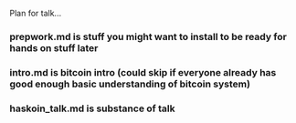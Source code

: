 Plan for talk...

### prepwork.md is stuff you might want to install to be ready for hands on stuff later

### intro.md is bitcoin intro (could skip if everyone already has good enough basic understanding of bitcoin system)

### haskoin_talk.md is substance of talk


